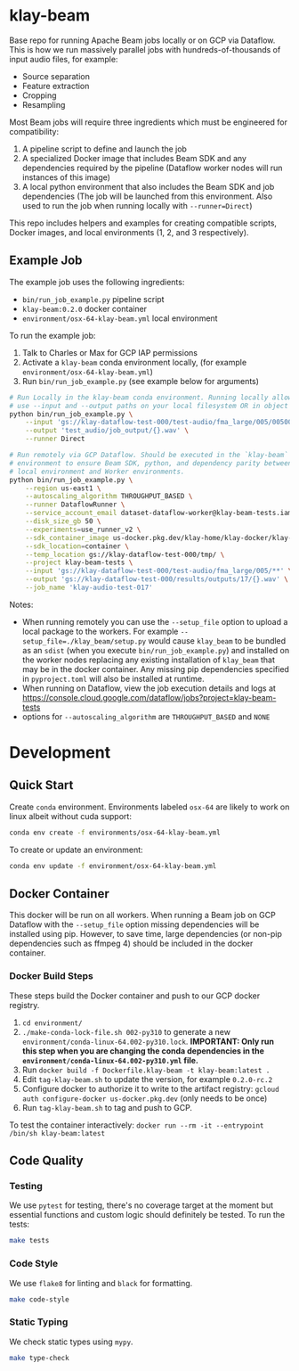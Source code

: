 # klay-beam

Base repo for running Apache Beam jobs locally or on GCP via Dataflow. This is
how we run massively parallel jobs with hundreds-of-thousands of input audio
files, for example:

- Source separation
- Feature extraction
- Cropping
- Resampling

Most Beam jobs will require three ingredients which must be engineered for
compatibility:

1. A pipeline script to define and launch the job
2. A specialized Docker image that includes Beam SDK and any dependencies required
   by the pipeline (Dataflow worker nodes will run instances of this image)
3. A local python environment that also includes the Beam SDK and job
   dependencies (The job will be launched from this environment. Also used to
   run the job when running locally with `--runner=Direct`)

This repo includes helpers and examples for creating compatible scripts, Docker
images, and local environments (1, 2, and 3 respectively).


## Example Job

The example job uses the following ingredients:
- `bin/run_job_example.py` pipeline script
- `klay-beam:0.2.0` docker container
- `environment/osx-64-klay-beam.yml` local environment

To run the example job:
1. Talk to Charles or Max for GCP IAP permissions
2. Activate a `klay-beam` conda environment locally, (for example
   `environment/osx-64-klay-beam.yml`)
3. Run `bin/run_job_example.py` (see example below for arguments)

```bash
# Run Locally in the klay-beam conda environment. Running locally allows you to
# use --input and --output paths on your local filesystem OR in object storage.
python bin/run_job_example.py \
    --input 'gs://klay-dataflow-test-000/test-audio/fma_large/005/00500*.mp3' \
    --output 'test_audio/job_output/{}.wav' \
    --runner Direct
```

```bash
# Run remotely via GCP Dataflow. Should be executed in the `klay-beam` conda
# environment to ensure Beam SDK, python, and dependency parity between the
# local environment and Worker environments.
python bin/run_job_example.py \
    --region us-east1 \
    --autoscaling_algorithm THROUGHPUT_BASED \
    --runner DataflowRunner \
    --service_account_email dataset-dataflow-worker@klay-beam-tests.iam.gserviceaccount.com \
    --disk_size_gb 50 \
    --experiments=use_runner_v2 \
    --sdk_container_image us-docker.pkg.dev/klay-home/klay-docker/klay-beam:0.2.0 \
    --sdk_location=container \
    --temp_location gs://klay-dataflow-test-000/tmp/ \
    --project klay-beam-tests \
    --input 'gs://klay-dataflow-test-000/test-audio/fma_large/005/**' \
    --output 'gs://klay-dataflow-test-000/results/outputs/17/{}.wav' \
    --job_name 'klay-audio-test-017'
```

Notes:

- When running remotely you can use the `--setup_file` option to upload a local
  package to the workers. For example `--setup_file=./klay_beam/setup.py` would
  cause `klay_beam` to be bundled as an `sdist` (when you execute
  `bin/run_job_example.py`) and installed on the worker nodes replacing any existing
  installation of `klay_beam` that may be in the docker container. Any missing
  pip dependencies specified in `pyproject.toml` will also be installed at
  runtime.
- When running on Dataflow, view the job execution details and logs at
  https://console.cloud.google.com/dataflow/jobs?project=klay-beam-tests
- options for `--autoscaling_algorithm` are `THROUGHPUT_BASED` and `NONE`

# Development
## Quick Start

Create `conda` environment. Environments labeled `osx-64` are likely to work on
linux albeit without cuda support:

```sh
conda env create -f environments/osx-64-klay-beam.yml
```

To create or update an environment:

```sh
conda env update -f environment/osx-64-klay-beam.yml
```

## Docker Container

This docker will be run on all workers. When running a Beam job on GCP Dataflow
with the `--setup_file` option missing dependencies will be installed using pip.
However, to save time, large dependencies (or non-pip dependencies such as
ffmpeg 4) should be included in the docker container.

### Docker Build Steps

These steps build the Docker container and push to our GCP docker registry.

1. `cd environment/`
1. `./make-conda-lock-file.sh 002-py310` to generate a new
   `environment/conda-linux-64.002-py310.lock`. **IMPORTANT: Only run this step
   when you are changing the conda dependencies in the
   `environment/conda-linux-64.002-py310.yml` file.**
2. Run `docker build -f Dockerfile.klay-beam -t klay-beam:latest .`
3. Edit `tag-klay-beam.sh` to update the version, for example `0.2.0-rc.2`
4. Configure docker to authorize it to write to the artifact registry: `gcloud auth configure-docker us-docker.pkg.dev` (only needs to be once)
5. Run `tag-klay-beam.sh` to tag and push to GCP.

To test the container interactively:
`docker run --rm -it --entrypoint /bin/sh klay-beam:latest`

## Code Quality
### Testing
We use `pytest` for testing, there's no coverage target at the moment but
essential functions and custom logic should definitely be tested. To run the
tests:
```sh
make tests
```

### Code Style
We use `flake8` for linting and `black` for formatting.

```sh
make code-style
```

### Static Typing
We check static types using `mypy`.
```sh
make type-check
```
